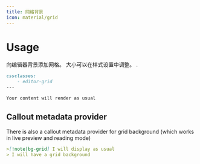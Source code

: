 ```yaml
---
title: 网格背景
icon: material/grid
---
```


# Usage

向编辑器背景添加网格。 大小可以在样式设置中调整。
.

```md
cssclasses:
    - editor-grid
---

Your content will render as usual
```
## Callout metadata provider

There is also a callout metadata provider for grid background (which works in
live preview and reading mode)
```md
>[!note|bg-grid] I will display as usual
> I will have a grid background
```

